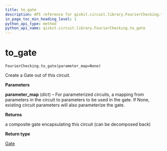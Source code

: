 ```yaml
---
title: to_gate
description: API reference for qiskit.circuit.library.FourierChecking.to_gate
in_page_toc_min_heading_level: 1
python_api_type: method
python_api_name: qiskit.circuit.library.FourierChecking.to_gate
---
```


# to\_gate

<span id="qiskit.circuit.library.FourierChecking.to_gate" />

`FourierChecking.to_gate(parameter_map=None)`

Create a Gate out of this circuit.

**Parameters**

**parameter\_map** (*dict*) – For parameterized circuits, a mapping from parameters in the circuit to parameters to be used in the gate. If None, existing circuit parameters will also parameterize the gate.

**Returns**

a composite gate encapsulating this circuit (can be decomposed back)

**Return type**

[Gate](qiskit.circuit.Gate "qiskit.circuit.Gate")

